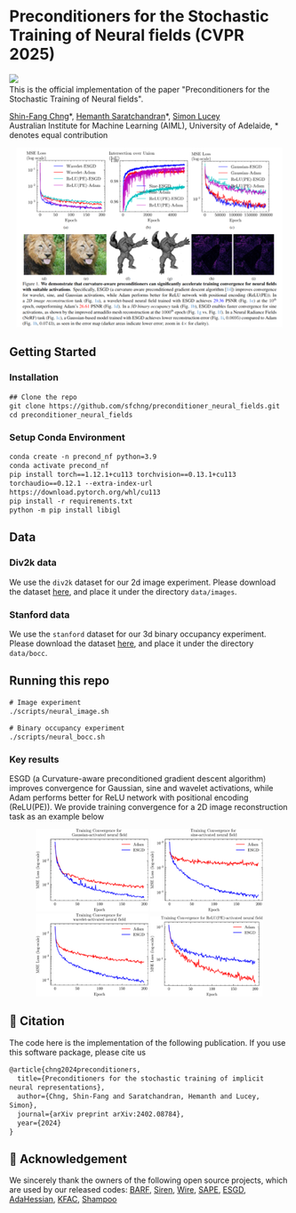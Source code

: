 # Preconditioners for the Stochastic Training of Neural fields (CVPR 2025)

<a href='https://arxiv.org/abs/2402.08784.pdf'><img src='https://img.shields.io/badge/Paper-Arxiv-red'></a></br>
This is the official implementation of the paper "Preconditioners for the Stochastic Training of Neural fields".

[Shin-Fang Chng](https://sfchng.github.io)\*,
[Hemanth Saratchandran]()\*,
[Simon Lucey]() <br>
Australian Institute for Machine Learning (AIML), University of Adelaide, \* denotes equal contribution


<p align="center" width="100%">
<img src="misc/teaser_figure.png" width="95%"> 
</p>


## Getting Started ##

### Installation ###
```
## Clone the repo
git clone https://github.com/sfchng/preconditioner_neural_fields.git
cd preconditioner_neural_fields
```

### Setup Conda Environment ###
```
conda create -n precond_nf python=3.9 
conda activate precond_nf
pip install torch==1.12.1+cu113 torchvision==0.13.1+cu113 torchaudio==0.12.1 --extra-index-url https://download.pytorch.org/whl/cu113
pip install -r requirements.txt
python -m pip install libigl
```

## Data
### Div2k data ###
We use the ``div2k`` dataset for our 2d image experiment. Please download the dataset [here](https://universityofadelaide.box.com/s/13twlttg9aagf4srye11c6oh41t04dv5), and place it under
the directory ``data/images``.

### Stanford data ##
We use the ``stanford`` dataset for our 3d binary occupancy experiment. Please download the dataset [here](https://universityofadelaide.box.com/s/k435ov4uoj8pybzdunuc3m92gap14zjp), and place it under the directory ``data/bocc``.

## Running this repo ##
```
# Image experiment
./scripts/neural_image.sh
```

```
# Binary occupancy experiment
./scripts/neural_bocc.sh
```

### Key results ###
ESGD (a Curvature-aware preconditioned gradient descent algorithm) improves convergence for Gaussian, sine and wavelet activations, while Adam performs
better for ReLU network with positional encoding (ReLU(PE)). We provide training convergence for a 2D image reconstruction task as an example below
<p align="center" width="100%">
<img src="misc/gaussian_convergence.png" width="40%"> <img src="misc/sine_convergence.png" width="40%"> 
<img src="misc/wavelet_convergence.png" width="40%"> <img src="misc/relu_convergence.png" width="40%"> 
</p>


<h2 id="citation"> 📖 Citation  </h2>
The code here is the implementation of the following publication. If you use this software package, please cite us

```
@article{chng2024preconditioners,
  title={Preconditioners for the stochastic training of implicit neural representations},
  author={Chng, Shin-Fang and Saratchandran, Hemanth and Lucey, Simon},
  journal={arXiv preprint arXiv:2402.08784},
  year={2024}
}
```

<h2 id="acknowledgement"> 🤝 Acknowledgement  </h2>

We sincerely thank the owners of the following open source projects, which are used by our released codes: 
[BARF](https://github.com/chenhsuanlin/bundle-adjusting-NeRF), [Siren](https://github.com/vsitzmann/siren), [Wire](https://github.com/vishwa91/wire), [SAPE](https://github.com/amirhertz/SAPE), [ESGD](https://github.com/crowsonkb/esgd), [AdaHessian](https://github.com/amirgholami/adahessian), [KFAC](https://github.com/Thrandis/EKFAC-pytorch), [Shampoo](https://github.com/google-research/google-research/tree/master/scalable_shampoo/pytorch)
